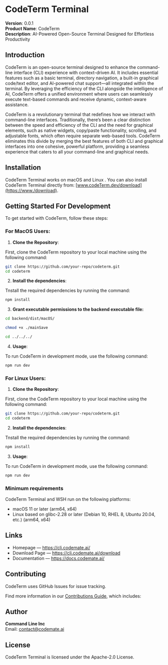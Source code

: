 # CodeTerm Terminal

**Version**: 0.0.1  
**Product Name**: CodeTerm  
**Description**: AI-Powered Open-Source Terminal Designed for Effortless Productivity

## Introduction

CodeTerm is an open-source terminal designed to enhance the command-line interface (CLI) experience with context-driven AI. It includes essential features such as a basic terminal, directory navigation, a built-in graphical code/text editor, and AI-powered chat support—all integrated within the terminal. By leveraging the efficiency of the CLI alongside the intelligence of AI, CodeTerm offers a unified environment where users can seamlessly execute text-based commands and receive dynamic, context-aware assistance.

CodeTerm is a revolutionary terminal that redefines how we interact with command-line interfaces. Traditionally, there’s been a clear distinction between the speed and efficiency of the CLI and the need for graphical elements, such as native widgets, copy/paste functionality, scrolling, and adjustable fonts, which often require separate web-based tools. CodeTerm eliminates this divide by merging the best features of both CLI and graphical interfaces into one cohesive, powerful platform, providing a seamless experience that caters to all your command-line and graphical needs.

## Installation

CodeTerm Terminal works on macOS and Linux .
You can also install CodeTerm Terminal directly from: [www.codeTerm.dev/download](https://www./download).

## Getting Started For Development

To get started with CodeTerm, follow these steps:

### For MacOS Users:

1. **Clone the Repository**:

First, clone the CodeTerm repository to your local machine using the following command:

```sh
git clone https://github.com/your-repo/codeterm.git
cd codeterm
```

2. **Install the dependencies**:

Tnstall the required dependencies by running the command:

```sh
npm install
```

3. **Grant executable permissions to the backend executable file:**

```sh
cd backend/dist/macOS/
```

```sh
chmod +x ./mainSave
```

```sh
cd ../../../
```

4. **Usage**:

To run CodeTerm in development mode, use the following command:

```sh
npm run dev
```


### For Linux Users:

1. **Clone the Repository**:

First, clone the CodeTerm repository to your local machine using the following command:

```sh
git clone https://github.com/your-repo/codeterm.git
cd codeterm
```

2. **Install the dependencies**:

Tnstall the required dependencies by running the command:

```sh
npm install
```

3. **Usage**:

To run CodeTerm in development mode, use the following command:

```sh
npm run dev
```

### Minimum requirements

CodeTerm Terminal and WSH run on the following platforms:

- macOS 11 or later (arm64, x64)
- Linux based on glibc-2.28 or later (Debian 10, RHEL 8, Ubuntu 20.04, etc.) (arm64, x64)

## Links

- Homepage &mdash; https://cli.codemate.ai/
- Download Page &mdash; https://cli.codemate.ai/download
- Documentation &mdash; https://docs.codemate.ai/

## Contributing

CodeTerm uses GitHub Issues for issue tracking.

Find more information in our [Contributions Guide](CONTRIBUTING.md), which includes:

## Author

**Command Line Inc**  
Email: [contact@codemate.ai](mailto:contact@codemate.ai)

## License

CodeTerm Terminal is licensed under the Apache-2.0 License.
